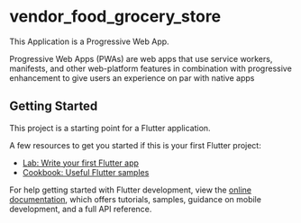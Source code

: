 # vendor_food_grocery_store

This Application is a Progressive Web App.

Progressive Web Apps (PWAs) are web apps that use service workers, manifests, and other web-platform features in combination with progressive enhancement to give users an experience on par with native apps

## Getting Started

This project is a starting point for a Flutter application.

A few resources to get you started if this is your first Flutter project:

- [Lab: Write your first Flutter app](https://docs.flutter.dev/get-started/codelab)
- [Cookbook: Useful Flutter samples](https://docs.flutter.dev/cookbook)

For help getting started with Flutter development, view the
[online documentation](https://docs.flutter.dev/), which offers tutorials,
samples, guidance on mobile development, and a full API reference.
